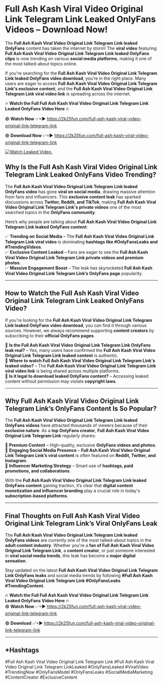 # Full Ash Kash Viral Video Original Link Telegram Link Leaked OnlyFans Videos – Download Now!

The **Full Ash Kash Viral Video Original Link Telegram Link leaked OnlyFans** content has taken the internet by storm! The **viral video** featuring **Full Ash Kash Viral Video Original Link Telegram Link leaked OnlyFans clips** is now trending on various **social media platforms**, making it one of the most talked-about topics online.  

If you're searching for the **Full Ash Kash Viral Video Original Link Telegram Link leaked OnlyFans video download**, you’re in the right place. Many users are eager to access **Full Ash Kash Viral Video Original Link Telegram Link's exclusive content**, and the **Full Ash Kash Viral Video Original Link Telegram Link viral video link** is spreading across the internet.  

🔥 **Watch the Full Full Ash Kash Viral Video Original Link Telegram Link Leaked OnlyFans Video Here** 🔥  

🟢 **Watch Now** ✅=► https://2k25fun.com/full-ash-kash-viral-video-original-link-telegram-link

🟢 **Download Now** ✅=► https://2k25fun.com/full-ash-kash-viral-video-original-link-telegram-link

[![Watch Leaked Video.](https://miro.medium.com/v2/resize:fit:828/format:webp/1*cilzJN44JGOrTw9NJCrNHA.gif "Watch Leaked Video")](https://2k25fun.com/full-ash-kash-viral-video-original-link-telegram-link)

## **Why Is the Full Ash Kash Viral Video Original Link Telegram Link Leaked OnlyFans Video Trending?**  

The **Full Ash Kash Viral Video Original Link Telegram Link leaked OnlyFans video** has gone **viral on social media**, drawing massive attention from fans and influencers. This **exclusive content leak** has sparked discussions across **Twitter, Reddit, and TikTok**, making **Full Ash Kash Viral Video Original Link Telegram Link's private videos** one of the most searched topics in the **OnlyFans community**.  

Here’s why people are talking about **Full Ash Kash Viral Video Original Link Telegram Link leaked OnlyFans content**:  

✅ **Trending on Social Media** – The **Full Ash Kash Viral Video Original Link Telegram Link viral video** is dominating **hashtags like #OnlyFansLeaks and #TrendingVideos**.  
✅ **Exclusive Content Leaked** – Fans are eager to see the **Full Ash Kash Viral Video Original Link Telegram Link private videos and premium photos**.  
✅ **Massive Engagement Boost** – The leak has skyrocketed **Full Ash Kash Viral Video Original Link Telegram Link’s OnlyFans page** popularity.  

---

## **How to Watch the Full Ash Kash Viral Video Original Link Telegram Link Leaked OnlyFans Video?**  

If you're looking for the **Full Ash Kash Viral Video Original Link Telegram Link leaked OnlyFans video download**, you can find it through various sources. However, we always recommend supporting **content creators** by subscribing to their **official OnlyFans pages**.  

🔹 **Is the Full Ash Kash Viral Video Original Link Telegram Link OnlyFans leak real?** – Yes, many users have confirmed the **Full Ash Kash Viral Video Original Link Telegram Link leaked content** is authentic.  
🔹 **Where to watch Full Ash Kash Viral Video Original Link Telegram Link's leaked video?** – The **Full Ash Kash Viral Video Original Link Telegram Link viral video link** is being shared across multiple platforms.  
🔹 **Is it legal to download leaked OnlyFans content?** – Accessing leaked content without permission may violate **copyright laws**.  

---

## **Why Full Ash Kash Viral Video Original Link Telegram Link’s OnlyFans Content Is So Popular?**  

The **Full Ash Kash Viral Video Original Link Telegram Link leaked OnlyFans videos** have attracted thousands of viewers because of their **exclusive nature**. As a **top OnlyFans creator**, **Full Ash Kash Viral Video Original Link Telegram Link** regularly shares:  

📌 **Premium Content** – High-quality, exclusive **OnlyFans videos and photos**.  
📌 **Engaging Social Media Presence** – **Full Ash Kash Viral Video Original Link Telegram Link’s viral content** is often featured on **Reddit, Twitter, and Instagram**.  
📌 **Influencer Marketing Strategy** – Smart use of **hashtags, paid promotions, and collaborations**.  

With the **Full Ash Kash Viral Video Original Link Telegram Link leaked OnlyFans content** gaining traction, it’s clear that **digital content monetization and influencer branding** play a crucial role in today's **subscription-based platforms**.  

---

## **Final Thoughts on Full Ash Kash Viral Video Original Link Telegram Link’s Viral OnlyFans Leak**  

The **Full Ash Kash Viral Video Original Link Telegram Link leaked OnlyFans videos** are currently one of the most talked-about topics in the **adult content industry**. Whether you're a **fan of Full Ash Kash Viral Video Original Link Telegram Link**, a **content creator**, or just someone interested in **viral social media trends**, this leak has become a **major digital sensation**.  

Stay updated on the latest **Full Ash Kash Viral Video Original Link Telegram Link OnlyFans leaks** and social media trends by following **#Full Ash Kash Viral Video Original Link Telegram Link #OnlyFansLeaks #TrendingContent**.  

🔥 **Watch the Full Full Ash Kash Viral Video Original Link Telegram Link Leaked OnlyFans Video Here** 🔥  
🟢 **Watch Now** ✅=► https://2k25fun.com/full-ash-kash-viral-video-original-link-telegram-link

🟢 **Download** ✅=► https://2k25fun.com/full-ash-kash-viral-video-original-link-telegram-link

---

## *Hashtags
#Full Ash Kash Viral Video Original Link Telegram Link #Full Ash Kash Viral Video Original Link Telegram LinkLeaked #OnlyFansLeaked #ViralVideo #TrendingNow #OnlyFansModel #OnlyFansLeaks #SocialMediaMarketing #ContentCreator #ExclusiveContent  